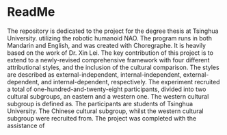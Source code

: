 # ReadMe
The repository is dedicated to the project for the degree thesis at Tsinghua University. utilizing the robotic humanoid NAO. The program runs in both Mandarin and English, and was created with Choregraphe. It is heavily based on the work of Dr. Xin Lei. The key contribution of this project is to extend to a newly-revised comprehensive framework with four different attributional styles, and the inclusion of the cultural comparison. The styles are described as external-independent, internal-independent, external-dependent, and internal-dependent, respectively. The experiment recruited a total of one-hundred-and-twenty-eight participants, divided into two cultural subgroups, an eastern and a western one. The western cultural subgroup is defined as. The participants are students of Tsinghua University. The Chinese cultural subgroup, whilst the western cultural subgroup were recruited from. The project was completed with the assistance of
